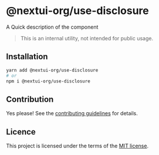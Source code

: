 # @nextui-org/use-disclosure

A Quick description of the component

> This is an internal utility, not intended for public usage.

## Installation

```sh
yarn add @nextui-org/use-disclosure
# or
npm i @nextui-org/use-disclosure
```

## Contribution

Yes please! See the
[contributing guidelines](https://github.com/nextui-org/nextui/blob/master/CONTRIBUTING.md)
for details.

## Licence

This project is licensed under the terms of the
[MIT license](https://github.com/nextui-org/nextui/blob/master/LICENSE).
